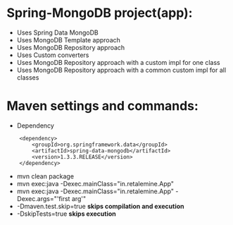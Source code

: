 Spring-MongoDB project(app):
============================
 * Uses Spring Data MongoDB
 * Uses MongoDB Template approach
 * Uses MongoDB Repository approach
 * Uses Custom converters
 * Uses MongoDB Repository approach with a custom impl for one class
 * Uses MongoDB Repository approach with a common custom impl for all classes

Maven settings and commands:
============================
 * Dependency
```
    <dependency>
        <groupId>org.springframework.data</groupId>
        <artifactId>spring-data-mongodb</artifactId>
        <version>1.3.3.RELEASE</version>
    </dependency>
```
 * mvn clean package
 * mvn exec:java -Dexec.mainClass="in.retalemine.App"
 * mvn exec:java -Dexec.mainClass="in.retalemine.App" -Dexec.args="'first arg'"
 * -Dmaven.test.skip=true __skips compilation and execution__ 
 * -DskipTests=true __skips execution__
